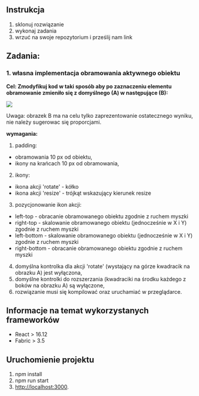 
## Instrukcja
1. sklonuj rozwiązanie 
2. wykonaj zadania
3. wrzuć na swoje repozytorium i prześlij nam link

## Zadania:

### 1. własna implementacja obramowania aktywnego obiektu
**Cel: Zmodyfikuj kod w taki sposób aby po zaznaczeniu elementu obramowanie zmieniło się z domyślnego (A) w następujące (B):**

![](http://nullgravity.eu/github/test_custom_border.png)

Uwaga: obrazek B ma na celu tylko zaprezentowanie ostatecznego wyniku, nie należy sugerowac się proporcjami.

**wymagania:**
1. padding:
- obramowania 10 px od obiektu,
- ikony na krańcach 10 px od obramowania,
2. ikony:
- ikona akcji 'rotate' - kółko
- ikona akcji 'resize' - trójkąt wskazujący kierunek resize
3. pozycjonowanie ikon akcji:
- left-top - obracanie obramowanego obiektu zgodnie z ruchem myszki
- right-top - skalowanie obramowanego obiektu (jednocześnie w X i Y) zgodnie z ruchem myszki
- left-bottom - skalowanie obramowanego obiektu (jednocześnie w X i Y) zgodnie z ruchem myszki
- right-bottom - obracanie obramowanego obiektu zgodnie z ruchem myszki
4. domyślna kontrolka dla akcji 'rotate' (wystający na górze kwadracik na obrazku A) jest wyłączona,
5. domyślne kontrolki do rozszerzania (kwadraciki na środku każdego z boków na obrazku A) są wyłączone,
6. rozwiązanie musi się kompilować oraz uruchamiać w przeglądarce.


## Informacje na temat wykorzystanych frameworków

- React > 16.12
- Fabric > 3.5

## Uruchomienie projektu

1. npm install
2. npm run start
3. [http://localhost:3000](http://localhost:3000).
